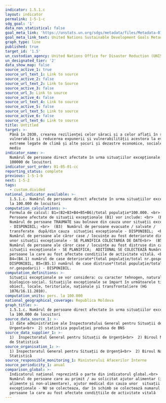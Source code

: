 ```yaml
---
indicator: 1.5.1.c
layout: indicator
permalink: 1-5-1-c
sdg_goal: '1'
data_non_statistical: false
goal_meta_link: 'https://unstats.un.org/sdgs/metadata/files/Metadata-01-05-01.pdf '
goal_meta_link_text: United Nations Sustainable Development Goals Metadata (PDF 224 KB)
graph_type: line
published: true
target_id: '1.5'
un_custodian_agency: United Nations Office for Disaster Reduction (UNISDR)
un_designated_tier: '2'
data_show_map: false
source_active_1: true
source_url_text_1: Link to source
source_active_2: false
source_url_text_2: Link to Source
source_active_3: false
source_url_3: Link to source
source_active_4: false
source_url_text_4: Link to source
source_active_5: false
source_url_text_5: Link to source
source_active_6: false
source_url_text_6: Link to source
title: Untitled
target: >-
  Până în 2030, crearea rezilienței celor săraci și a celor aflați în situații
  vulnerabile și reducerea expunerii și vulnerabilității acestora la evenimente
  extreme legate de climă și alte șocuri și dezastre economice, sociale și de
  mediu
indicator_name: >-
  Numărul de persoane direct afectate în urma situațiilor excepționale, la
  100000 de locuitori
indicator_sort_order: 01-05-01-cc
reporting_status: complete
previous: 1-5-1-b
next: 1-5-2
tags:
  - custom.divided
national_indicator_available: >-
  1.5.1.c. Numărul de persoane direct afectate în urma situațiilor excepționale,
  la 100.000 de locuitori
computation_calculations: >-
  Formula de calcul: B1=(B2+B3+B4+B5+B6)/total populație*100.000. <br>  Unde: 
  Persoane afectate de situații excepționale (B1) vor include: <br>  (B2)
  Numărul de persoane TRAUMATE sau bolnave din cauza unor situații excepționale
  - DISPONIBIL; <br>  (B3)  Numărul de persoane evacuate / salvate /
  transferate  după/din cauza  situației excepționale - DISPONIBIL;  <br>  (B4)
  Numărul de persoane ale căror case / locuințe au fost deteriorate din cauza
  unor situații excepționale - SE PLANIFICA COLECTAREA DE DATE<br>  (B5) 
  Numărul de persoane ale căror case / locuințe au fost distruse din cauza unor
  situații excepționale - SE PLANIFICA;  ADITIONAL SE COLECTEAZĂ Numărul de
  persoane la care au fost afectate condițiile de activitate vitală. <br> 
  B4=(B4.1) numărul de case deteriorate*(total populație/total nr.gospodarii) -
  DISPONIBIL, B5=(B5.1) numărul de case distruse*(total populație/total
  nr.gospodarii) - DISPONIBIL.
computation_definitions: >-
  Situații excepționale se vor considera: cu caracter tehnogen, natural și
  biologico-social. Situațiile excepționale se împart în următoarele tipuri: de
  obiect, locale, teritoriale, naționale și transfrontaliere (HG
  1076/16.11.2010).
computation_units: pers. la 100.000
national_geographical_coverage: Republica Moldova
graph_title: >-
  1.5.1.c. Numărul de persoane direct afectate în urma situațiilor excepționale,
  la 100.000 de locuitori
source_data_source_1: >-
  1) date administrative ale Inspectoratului General pentru Situații de
  Urgenta<br>  2) statistica populației produsa de BNS
source_data_supplier_1: >-
  1)  Inspectoratul General pentru Situații de Urgență<br>  2) Biroul Național
  de Statistică
source_organisation_1: >-
  1) Inspectoratul General pentru Situații de Urgență<br>  2) Biroul Național de
  Statistică
source_responsible_monitoring_1: Ministerului Afacerilor Interne
source_periodicity_1: anual
comparison_global: >-
  Indicatorul național reprezintă o parte din indicatorul global.<br>  (B6)
  Numărul de persoane care au primit / au solicitat ajutor alimentar (inclusiv
  alimente și non-alimentare), ajutor medical din cauza unor  situații
  excepționale - NU se colecteaza, dar în schimb se colectează numarul de
  persoane la care au fost afectate condițtiile de activitate vitală
---
```

